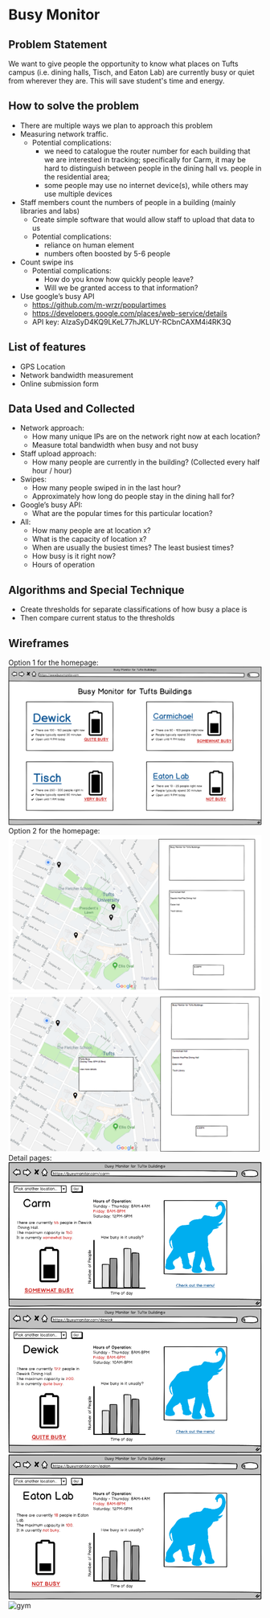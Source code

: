 # Busy Monitor #

## Problem Statement ##

We want to give people the opportunity to know what places on Tufts campus (i.e. dining halls, Tisch, and Eaton Lab) are currently busy or quiet from wherever they are. This will save student's time and energy.

## How to solve the problem ##

* There are multiple ways we plan to approach this problem
* Measuring network traffic.
  	* Potential complications: 
	  	* we need to catalogue the router number for each building that we are interested in tracking; specifically for Carm, it may be hard to distinguish between people in the dining hall vs. people in the residential area; 
		* some people may use no internet device(s), while others may use multiple devices
* Staff members count the numbers of people in a building (mainly libraries and labs)
	* Create simple software that would allow staff to upload that data to us
	* Potential complications:
		* reliance on human element
		* numbers often boosted by 5-6 people
* Count swipe ins
	* Potential complications:
		* How do you know how quickly people leave?
		* Will we be granted access to that information?
* Use google’s busy API
	* https://github.com/m-wrzr/populartimes
	* https://developers.google.com/places/web-service/details 
	* API key: AIzaSyD4KQ9LKeL77hJKLUY-RCbnCAXM4i4RK3Q

## List of features ##
* GPS Location
* Network bandwidth measurement
* Online submission form

## Data Used and Collected ##
* Network approach:
	* How many unique IPs are on the network right now at each location?
	* Measure total bandwidth when busy and not busy
* Staff upload approach:
	* How many people are currently in the building? (Collected every half hour / hour)
* Swipes:
	* How many people swiped in in the last hour?
	* Approximately how long do people stay in the dining hall for?
* Google’s busy API:
  	* What are the popular times for this particular location?
* All:
	* How many people are at location x?
	* What is the capacity of location x?
	* When are usually the busiest times? The least busiest times?
	* How busy is it right now?
	* Hours of operation

## Algorithms and Special Technique ##
* Create thresholds for separate classifications of how busy a place is
* Then compare current status to the thresholds

## Wireframes ##
Option 1 for the homepage:
![Option 1 for the homepage](hp.png)
Option 2 for the homepage:
![Option 2 for the homepage (1)](2nd_hp_1.png)
![Option 2 for the homepage (2)](2nd_hp_2.png)
Detail pages:
![Carm](carm.png)
![Dewick](dewick.png)
![eaton](eaton.png)
![gym](gym.png)


